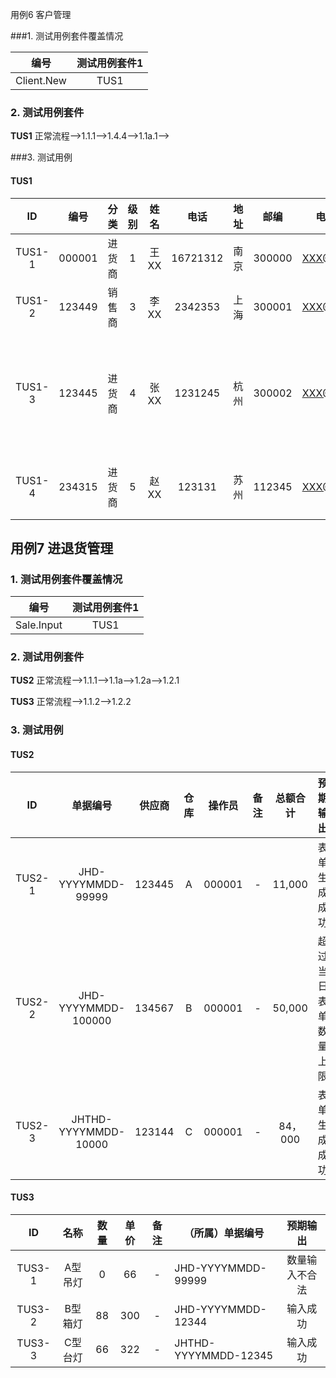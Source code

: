 用例6 客户管理

###1. 测试用例套件覆盖情况

|   **编号**   | **测试用例套件1** |
| :--------: | :---------: |
| Client.New |    TUS1     |



### 2. 测试用例套件

**TUS1**  正常流程-->1.1.1-->1.4.4-->1.1a.1-->



###3. 测试用例 

#### TUS1

|   ID   |   编号   |  分类  |  级别  |  姓名  |    电话    | 地址   |   邮编   | 电子邮箱       | 应收额度 | 应收   | 应付   | 默认业务员  | 输出             |
| :----: | :----: | :--: | :--: | :--: | :------: | ---- | :----: | ---------- | ---- | ---- | ---- | ------ | -------------- |
| TUS1-1 | 000001 | 进货商  |  1   | 王XX  | 16721312 | 南京   | 300000 | XXX@XX.com | 5000 | 0    | 0    | 012344 | 输入成功           |
| TUS1-2 | 123449 | 销售商  |  3   | 李XX  | 2342353  | 上海   | 300001 | XXX@XX.com | 6000 | 0    | 0    | 121345 | 输入             |
| TUS1-3 | 123445 | 进货商  |  4   | 张XX  | 1231245  | 杭州   | 300002 | XXX@XX.com | 7000 | 0    | 0    | asdfas | 默认业务员不存在，输入不合法 |
| TUS1-4 | 234315 | 进货商  |  5   | 赵XX  |  123131  | 苏州   | 112345 | XXX@XX.com | -55  | 0    | 0    | 123432 | 应收额度不合法        |





## 用例7 进退货管理

### 1. 测试用例套件覆盖情况

|   **编号**   | **测试用例套件1** |
| :--------: | :---------: |
| Sale.Input |    TUS1     |



### 2. 测试用例套件

**TUS2**  正常流程-->1.1.1-->1.1a-->1.2a-->1.2.1

**TUS3** 正常流程-->1.1.2-->1.2.2



### 3. 测试用例

#### TUS2

|   ID   |       **单据编号**       | **供应商** |  仓库  |  操作员   |  备注  |  总额合计  |    预期输出    |
| :----: | :------------------: | :-----: | :--: | :----: | :--: | :----: | :--------: |
| TUS2-1 |  JHD-YYYYMMDD-99999  | 123445  |  A   | 000001 |  -   | 11,000 |   表单生成成功   |
| TUS2-2 | JHD-YYYYMMDD-100000  | 134567  |  B   | 000001 |  -   | 50,000 | 超过当日表单数量上限 |
| TUS2-3 | JHTHD-YYYYMMDD-10000 | 123144  |  C   | 000001 |  -   | 84，000 |   表单生成成功   |



#### TUS3

|   ID   |  名称  |  数量  |  单价  |  备注  | （所属）单据编号             |  预期输出   |
| :----: | :--: | :--: | :--: | :--: | -------------------- | :-----: |
| TUS3-1 | A型吊灯 |  0   |  66  |  -   | JHD-YYYYMMDD-99999   | 数量输入不合法 |
| TUS3-2 | B型箱灯 |  88  | 300  |  -   | JHD-YYYYMMDD-12344   |  输入成功   |
| TUS3-3 | C型台灯 |  66  | 322  |  -   | JHTHD-YYYYMMDD-12345 |  输入成功   |


